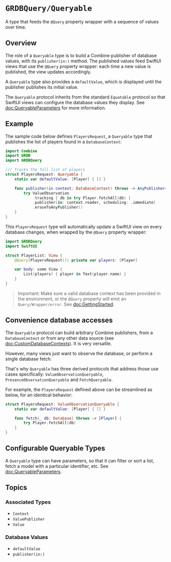 # ``GRDBQuery/Queryable``

A type that feeds the `@Query` property wrapper with a sequence of values over time.

## Overview

The role of a `Queryable` type is to build a Combine publisher of database values, with its ``publisher(in:)`` method. The published values feed SwiftUI views that use the `@Query` property wrapper: each time a new value is published, the view updates accordingly.

A `Queryable` type also provides a ``defaultValue``, which is displayed until the publisher publishes its initial value.

The `Queryable` protocol inherits from the standard `Equatable` protocol so that SwiftUI views can configure the database values they display. See <doc:QueryableParameters> for more information.

## Example

The sample code below defines `PlayersRequest`, a `Queryable` type that publishes the list of players found in a `DatabaseContext`:

```swift
import Combine
import GRDB
import GRDBQuery

/// Tracks the full list of players
struct PlayersRequest: Queryable {
    static var defaultValue: [Player] { [] }

    func publisher(in context: DatabaseContext) throws -> AnyPublisher<[Player], Error> {
        try ValueObservation
            .tracking { db in try Player.fetchAll(db) }
            .publisher(in: context.reader, scheduling: .immediate)
            .eraseToAnyPublisher()
    }
}
```

This `PlayersRequest` type will automatically update a SwiftUI view on every database changes, when wrapped by the `@Query` property wrapper:

```swift
import GRDBQuery
import SwiftUI

struct PlayerList: View {
    @Query(PlayersRequest()) private var players: [Player]

    var body: some View {
        List(players) { player in Text(player.name) }
    }
}
```

> Important: Make sure a valid database context has been provided in the environment, or the `@Query` property will emit an ``Query/Wrapper/error``. See <doc:GettingStarted>.

## Convenience database accesses

The `Queryable` protocol can build arbitrary Combine publishers, from a ``DatabaseContext`` or from any other data source (see <doc:CustomDatabaseContexts>). It is very versatile.

However, many views just want to observe the database, or perform a single database fetch.

That's why `Queryable` has three derived protocols that address those use cases specifically: ``ValueObservationQueryable``, ``PresenceObservationQueryable`` and ``FetchQueryable``.

For example, the `PlayersRequest` defined above can be streamlined as below, for an identical behavior:

```swift
struct PlayersRequest: ValueObservationQueryable {
    static var defaultValue: [Player] { [] }

    func fetch(_ db: Database) throws -> [Player] {
        try Player.fetchAll(db)
    }
}
```

## Configurable Queryable Types

A `Queryable` type can have parameters, so that it can filter or sort a list, fetch a model with a particular identifier, etc. See <doc:QueryableParameters>.

## Topics

### Associated Types

- ``Context``
- ``ValuePublisher``
- ``Value``

### Database Values

- ``defaultValue``
- ``publisher(in:)``
